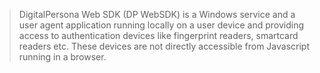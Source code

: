 > DigitalPersona Web SDK (DP WebSDK) is a Windows service and a user agent application running 
locally on a user device and providing access to authentication devices like fingerprint readers,
smartcard readers etc. These devices are not directly accessible from Javascript running in a browser.

